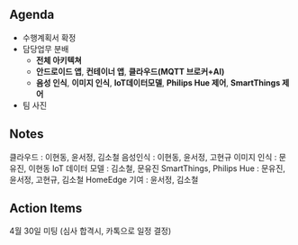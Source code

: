 ## Agenda
- 수행계획서 확정
- 담당업무 분배
  - **전체 아키텍쳐**
  - **안드로이드 앱**, **컨테이너 앱**, **클라우드(MQTT 브로커+AI)**
  - **음성 인식**, **이미지 인식**, **IoT데이터모델**, **Philips Hue 제어**, **SmartThings 제어**
- 팀 사진

## Notes
클라우드 : 이현동, 윤서정, 김소철
음성인식 : 이현동, 윤서정, 고현규
이미지 인식 : 문유진, 이현동
IoT 데이터 모델 : 김소철, 문유진
SmartThings, Philips Hue : 문유진, 윤서정, 고현규, 김소철
HomeEdge 기여 : 윤서정, 김소철

## Action Items
4월 30일 미팅 (심사 합격시, 카톡으로 일정 결정)
